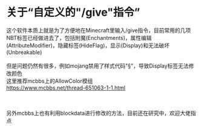 关于“自定义的"/give"指令”
====================
这个软件本质上就是为了方便地在Minecraft里输入/give指令，目前常用的几项NBT标签已经做进去了，包括附魔(Enchantments)，属性编辑(AttributeModifier)，隐藏标签(HideFlag)，显示(Display)和无法破坏(Unbreakable)
<br>
<br>
但是问题仍然有很多，例如mojang禁用了样式代码"§"，导致Display标签无法修改颜色
<br>
这里推荐mcbbs上的AllowColor模组
<br>
  https://www.mcbbs.net/thread-651063-1-1.html

<br>
<br>
另外mcbbs上也有利用blockdata进行修改的方法，目前还在研究中，欢迎大佬指点

